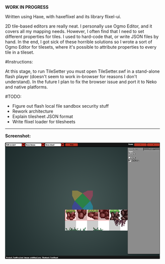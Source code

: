 **WORK IN PROGRESS**

Written using Haxe, with haxeflixel and its library flixel-ui.

2D tile-based editors are really neat. I personally use Ogmo Editor, and it covers all my mapping needs. However, I often find that I need to set different properties for tiles. I used to hard-code that, or write JSON files by hand. In the end, I got sick of these horrible solutions so I wrote a sort of Ogmo Editor for tilesets, where it's possible to attribute properties to every tile in a tileset.


#Instructions:

At this stage, to run TileSetter you must open TileSetter.swf in a stand-alone flash player (doesn't seem to work in-browser for reasons I don't understand). In the future I plan to fix the browser issue and port it to Neko and native platforms.

#TODO:
* Figure out flash local file sandbox security stuff
* Rework architecture
* Explain tilesheet JSON format
* Write flixel loader for tilesheets

***
**Screenshot:**

![alt text](https://raw.githubusercontent.com/Ohmnivore/TileSetter/master/SCREENSHOT.png "Screenshot")
